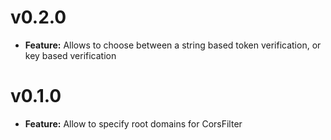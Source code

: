 v0.2.0
=========
* __Feature:__ Allows to choose between a string based token verification, or key based verification

v0.1.0
=========

* __Feature:__ Allow to specify root domains for CorsFilter